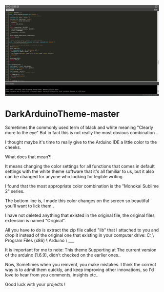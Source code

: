 ![screenshot](https://github.com/ColdSilver/DarkArduinoTheme-master/blob/master/screenshot.png)

# DarkArduinoTheme-master

Sometimes the commonly used term of black and white meaning "Clearly more to the eye"
But in fact this is not really the most obvious combination ..

I thought maybe it's time to really give to the Arduino IDE a little color to the cheeks.

What does that mean?!

It means changing the color settings for all functions that comes in default settings with the white theme software that it's all
familiar to us, but it also can be changed for anyone who looking for legible writing.

I found that the most appropriate color combination is the "Monokai Sublime 2" series.

The bottom line is, I made this color changes on the screen so beautiful you'll want to lick them..

I have not deleted anything that existed in the original file, the original files extension is named "Original".

All you have to do is extract the zip file called "lib" that I attached to you and drop it instead of the original one that existing in
your computer drive: C: \ Program Files (x86) \ Arduino \ ___

It is important for me to note: This theme Supporting at The current version of the arduino (1.6.9), didn't checked on the earlier ones..

Now, Sometimes when you reinvent, you make mistakes. I think the correct way is to admit them quickly, and keep improving other
innovations, so I'd love to hear from you comments, insights etc..

Good luck with your projects !
